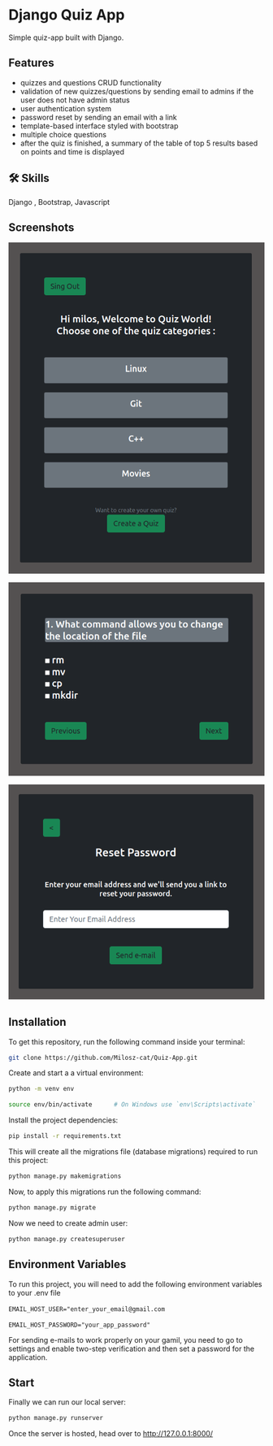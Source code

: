 
# Django Quiz App

Simple quiz-app built with Django.
## Features

- quizzes and questions CRUD functionality
- validation of  new quizzes/questions by sending email to admins if the user does not have admin status
- user authentication system
- password reset by sending an email with a link
- template-based interface styled with bootstrap
- multiple choice questions
- after the quiz is finished, a summary of the table of top 5 results based on points and time is displayed


## 🛠 Skills

Django , Bootstrap, Javascript


## Screenshots

![App Screenshot](https://github.com/Milosz-cat/Quiz-App/blob/main/screenshots/Screenshot%20from%202023-03-11%2015-59-48.png)

![App Screenshot](https://github.com/Milosz-cat/Quiz-App/blob/main/screenshots/Screenshot%20from%202023-03-11%2016-01-09.png)

![App Screenshot](https://github.com/Milosz-cat/Quiz-App/blob/main/screenshots/Screenshot%20from%202023-03-11%2016-02-23.png)


## Installation

To get this repository, run the following command inside your terminal:

```bash
git clone https://github.com/Milosz-cat/Quiz-App.git
```

Create and start a a virtual environment:

```bash
python -m venv env
```

```bash
source env/bin/activate      # On Windows use `env\Scripts\activate`
```   
Install the project dependencies:
```bash
pip install -r requirements.txt
```   
This will create all the migrations file (database migrations) required to run this project:
```bash
python manage.py makemigrations
```   
Now, to apply this migrations run the following command:
```bash
python manage.py migrate
``` 
Now we need to create admin user:
```bash
python manage.py createsuperuser
``` 


## Environment Variables

To run this project, you will need to add the following environment variables to your .env file

`EMAIL_HOST_USER="enter_your_email@gmail.com`

`EMAIL_HOST_PASSWORD="your_app_password"`

For sending e-mails to work properly on your gamil, you need to go to settings and enable two-step verification and then set a password for the application.
## Start

Finally we can run our local server:

```bash
python manage.py runserver
```

Once the server is hosted, head over to http://127.0.0.1:8000/
